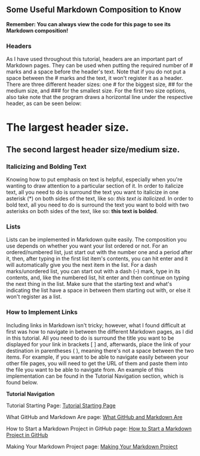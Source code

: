 ## Some Useful Markdown Composition to Know

**Remember: You can always view the code for this page to see its Markdown composition!**

### Headers
As I have used throughout this tutorial, headers are an important part of Markdown pages. They can be used when putting the
required number of # marks and a space before the header's text. Note that if you do not put a space between the # marks and
the text, it won't register it as a header. There are three different header sizes: one # for the biggest size, ## for the medium size, and ### for the smallest size. For the first two size options, also take note that the program draws a
horizontal line under the respective header, as can be seen below:
# The largest header size.
## The second largest header size/medium size.

### Italicizing and Bolding Text
Knowing how to put emphasis on text is helpful, especially when you're wanting to draw attention to a particular section of it. In order to italicize text, all you need to do is surround the text you want to italicize in one asterisk (*) on both sides of the text, like so: *this text is italicized*. In order to bold text, all you need to do is surround the text you
want to bold with two asterisks on both sides of the text, like so: **this text is bolded**.

### Lists
Lists can be implemented in Markdown quite easily. The composition you use depends on whether you want your list ordered or not. For an ordered/numbered list, just start out with the number one and a period after it, then, after typing in the first list item's contents, you can hit enter and it will automatically give you the next item in the list. For a dash marks/unordered list, you can start out with a dash (-) mark, type in its contents, and, like the numbered list, hit enter and then continue on typing the next thing in the list. Make sure that the starting text and what's indicating the list have a space in between them starting out with, or else it won't register as a list.

### How to Implement Links
Including links in Markdown isn't tricky; however, what I found difficult at first was how to navigate in between the different Markdown pages, as I did in this tutorial. All you need to do is surround the title you want to be displayed for your link in brackets [ ] and, afterwards, place the link of your destination in parentheses ( ), meaning there's not a space between the two items. For example, if you want to be able to navigate easily between your other file pages, you will need to get the URL of them and paste them into the file you want to be able to navigate from. An example of this implementation can be found in the Tutorial Navigation section, which is found below.

**Tutorial Navigation**
   
Tutorial Starting Page: [Tutorial Starting Page](https://github.com/rlwx3k/Digital-Concept-Tutorial/tree/main)

What GitHub and Markdown Are page: [What GitHub and Markdown Are](https://github.com/rlwx3k/Digital-Concept-Tutorial/blob/main/whatgithubandmarkdownare.md)

How to Start a Markdown Project in GitHub page: [How to Start a Markdown Project in GitHub](https://github.com/rlwx3k/Digital-Concept-Tutorial/blob/main/howtostartamarkdownproject.md)

Making Your Markdown Project page: [Making Your Markdown Project](https://github.com/rlwx3k/Digital-Concept-Tutorial/blob/main/makingyourmarkdownproject.md)
